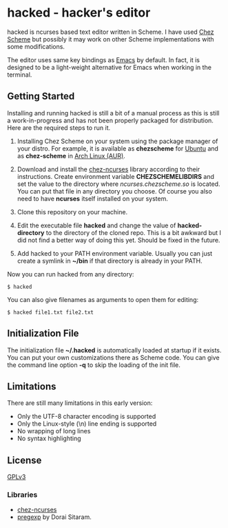 # hacked - hacker's editor

hacked is ncurses based text editor written in Scheme. I have used [Chez Scheme](https://cisco.github.io/ChezScheme/) but possibly it may work on other Scheme implementations with some modifications.

The editor uses same key bindings as [Emacs](https://www.gnu.org/software/emacs/) by default. In fact, it is designed to be a light-weight alternative for Emacs when working in the terminal.

## Getting Started

Installing and running hacked is still a bit of a manual process as this is still a work-in-progress and has not been properly packaged for distribution. Here are the required steps to run it.

1. Installing Chez Scheme on your system using the package manager of your distro. For example, it is available as **chezscheme** for [Ubuntu](https://packages.ubuntu.com/hirsute/chezscheme) and as **chez-scheme** in [Arch Linux (AUR)]( https://aur.archlinux.org/packages/chez-scheme/).

2. Download and install the [chez-ncurses](https://github.com/akce/chez-ncurses) library according to their instructions. Create environment variable **CHEZSCHEMELIBDIRS** and set the value to the directory where *ncurses.chezscheme.so* is located. You can put that file in any directory you choose. Of course you also need to have **ncurses** itself installed on your system.

3. Clone this repository on your machine.

4. Edit the executable file **hacked** and change the value of **hacked-directory** to the directory of the cloned repo. This is a bit awkward but I did not find a better way of doing this yet. Should be fixed in the future.

5. Add hacked to your PATH environment variable. Usually you can just create a symlink in **~/bin** if that directory is already in your PATH.

Now you can run hacked from any directory:

```
$ hacked
```

You can also give filenames as arguments to open them for editing:

```
$ hacked file1.txt file2.txt
```

## Initialization File

The initialization file **~/.hacked** is automatically loaded at startup if it exists. You can put your own customizations there as Scheme code. You can give the command line option **-q** to skip the loading of the init file.

## Limitations

There are still many limitations in this early version:

* Only the UTF-8 character encoding is supported
* Only the Linux-style (\n) line ending is supported
* No wrapping of long lines
* No syntax highlighting

## License

[GPLv3](https://bitbucket.org/maddy83/hacked/src/master/LICENSE)

### Libraries

* [chez-ncurses](https://github.com/akce/chez-ncurses)
* [pregexp](https://github.com/ds26gte/pregexp) by Dorai Sitaram.
